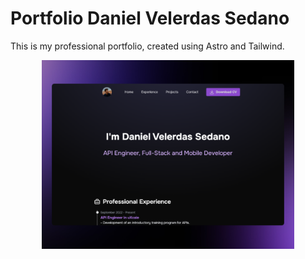 # Portfolio Daniel Velerdas Sedano

This is my professional portfolio, created using Astro and Tailwind.

<p align="center">
  <img width="80%" src="images/Portfolio.png">
</p>
